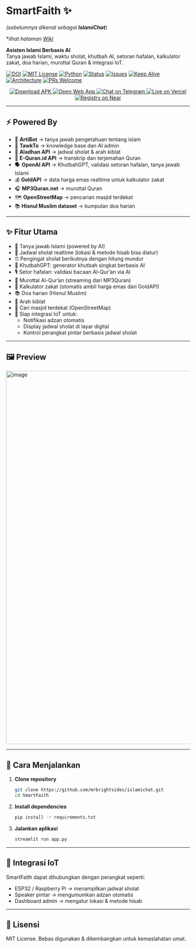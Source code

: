 # SmartFaith ✨
*(sebelumnya dikenal sebagai **IslamiChat**)*

**lihat halaman [Wiki](https://github.com/mrbrightsides/IslamiChat/wiki)*

**Asisten Islami Berbasis AI**  
Tanya jawab Islami, waktu sholat, khutbah AI, setoran hafalan, kalkulator zakat, doa harian, murottal Quran & integrasi IoT.

[![DOI](https://zenodo.org/badge/DOI/10.5281/zenodo.16787143.svg)](https://doi.org/10.5281/zenodo.16787143)
[![MIT License](https://img.shields.io/badge/license-MIT-green)](LICENSE)
[![Python](https://img.shields.io/badge/Python-3.9%2B-blue)](https://www.python.org/)
[![Status](https://img.shields.io/badge/status-active-success)]()
[![Issues](https://img.shields.io/github/issues/mrbrightsides/IslamiChat)](https://github.com/mrbrightsides/IslamiChat/issues)
[![Keep Alive](https://github.com/mrbrightsides/IslamiChat/actions/workflows/ping.yml/badge.svg)](https://github.com/mrbrightsides/IslamiChat/actions/workflows/ping.yml)
[![Architecture](https://img.shields.io/badge/docs-architecture-blue?logo=mermaid&logoColor=white)](https://github.com/mrbrightsides/IslamiChat/blob/main/docs/ARCHITECTURE.md)
[![PRs Welcome](https://img.shields.io/badge/PRs-welcome-brightgreen.svg)](https://github.com/mrbrightsides/IslamiChat/pulls)

<p align="center">
  <a href="https://github.com/mrbrightsides/IslamiChat/releases/download/v1.0.0/SmartFaith.zip">
    <img alt="Download APK" src="https://img.shields.io/badge/Download-APK-3DDC84?logo=android&logoColor=white&style=for-the-badge">
  </a>
  <a href="https://smartfaith.streamlit.app/">
    <img alt="Open Web App" src="https://img.shields.io/badge/Open-Web%20App-FF4B4B?logo=streamlit&logoColor=white&style=for-the-badge">
  </a>
  <a href="https://t.me/smartfaith_bot">
    <img alt="Chat on Telegram" src="https://img.shields.io/badge/Chat-Telegram-229ED9?logo=telegram&logoColor=white&style=for-the-badge">
  </a>
  <a href="https://smartfaithbot.vercel.app/">
    <img alt="Live on Vercel" src="https://img.shields.io/badge/Live-Vercel-000000?logo=vercel&logoColor=white&style=for-the-badge">
  </a>
  <a href="https://app.near.ai/agents/smartfaith.near/smartfaith-ai/latest/run">
    <img alt="Registry on Near" src="https://img.shields.io/badge/Registry-NEAR_AI-blue?logo=near&logoColor=white&style=for-the-badge">
  </a>
</p>

---

## ⚡ Powered By
- 🤖 **ArtiBot** → tanya jawab pengetahuan tentang islam
- 🧠 **TawkTo** → knowledge base dan AI admin
- 🕌 **Aladhan API** → jadwal sholat & arah kiblat
- 📖 **E-Quran.id API** → transkrip dan terjemahan Quran
- 🗣️ **OpenAI API** → KhutbahGPT, validasi setoran hafalan, tanya jawab Islami  
- 💰 **GoldAPI** → data harga emas realtime untuk kalkulator zakat  
- 🎧 **MP3Quran.net** → murottal Quran  
- 🗺️ **OpenStreetMap** → pencarian masjid terdekat  
- 📚 **Hisnul Muslim dataset** → kumpulan doa harian  

---

## ✨ Fitur Utama
- 💬 Tanya jawab Islami (powered by AI)  
- 🕌 Jadwal sholat realtime (lokasi & metode hisab bisa diatur)  
- ⏰ Pengingat sholat berikutnya dengan hitung mundur  
- 📢 KhutbahGPT: generator khutbah singkat berbasis AI  
- 🎙️ Setor hafalan: validasi bacaan Al-Qur’an via AI  
- 📖 Murottal Al-Qur’an (streaming dari MP3Quran)  
- 🧮 Kalkulator zakat (otomatis ambil harga emas dari GoldAPI)  
- 📚 Doa harian (Hisnul Muslim)  
- 🧭 Arah kiblat  
- 🕌 Cari masjid terdekat (OpenStreetMap)  
- 🔌 Siap integrasi IoT untuk:  
  - Notifikasi adzan otomatis  
  - Display jadwal sholat di layar digital  
  - Kontrol perangkat pintar berbasis jadwal sholat

---

## 🖼️ Preview
<img width="1920" height="1020" alt="image" src="https://github.com/user-attachments/assets/612de068-b911-4a29-853e-2c4f94b86447" />

---

## 🚀 Cara Menjalankan

1. **Clone repository**
   ```bash
   git clone https://github.com/mrbrightsides/islamichat.git
   cd SmartFaith
2. **Install dependencies**
   ```bash
   pip install -r requirements.txt
3. **Jalankan aplikasi**
   ```bash
   streamlit run app.py

---

## 🔗 Integrasi IoT

SmartFaith dapat dihubungkan dengan perangkat seperti:
- ESP32 / Raspberry Pi → menampilkan jadwal sholat
- Speaker pintar → mengumumkan adzan otomatis
- Dashboard admin → mengatur lokasi & metode hisab

---

## 📜 Lisensi

MIT License. Bebas digunakan & dikembangkan untuk kemaslahatan umat.


